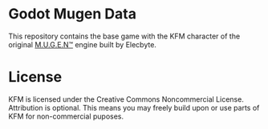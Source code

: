 # Godot Mugen Data

This repository contains the base game with the KFM character of the original [M.U.G.E.N™](https://www.elecbyte.com/mugendocs-11b1/mugen.html]) engine built by Elecbyte.

# License

KFM is licensed under the Creative Commons Noncommercial License.  Attribution is optional. This means you may freely build upon or use parts of KFM for non-commercial puposes.
